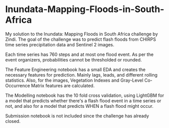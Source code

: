 # Inundata-Mapping-Floods-in-South-Africa
My solution to the Inundata: Mapping Floods in South Africa challenge by Zindi. The goal of the challenge was to predict flash floods from CHIRPS time series precipitation data and Sentinel 2 images.

Each time series has 760 steps and at most one flood event. As per the event organizers, probabilities cannot be thresholded or rounded.

The Feature Engineering notebook has a small EDA and creates the necessary features for prediction. Mainly lags, leads, and different rolling statistics. Also, for the images, Vegetation Indexes and Gray-Level Co-Occurrence Matrix features are calculated.

The Modelling notebook has the 10 fold cross validation, using LightGBM for a model that predicts whether there's a flash flood event in a time series or not, and also for a model that predicts WHEN a flash flood might occur.

Submission notebook is not included since the challenge has already closed.
